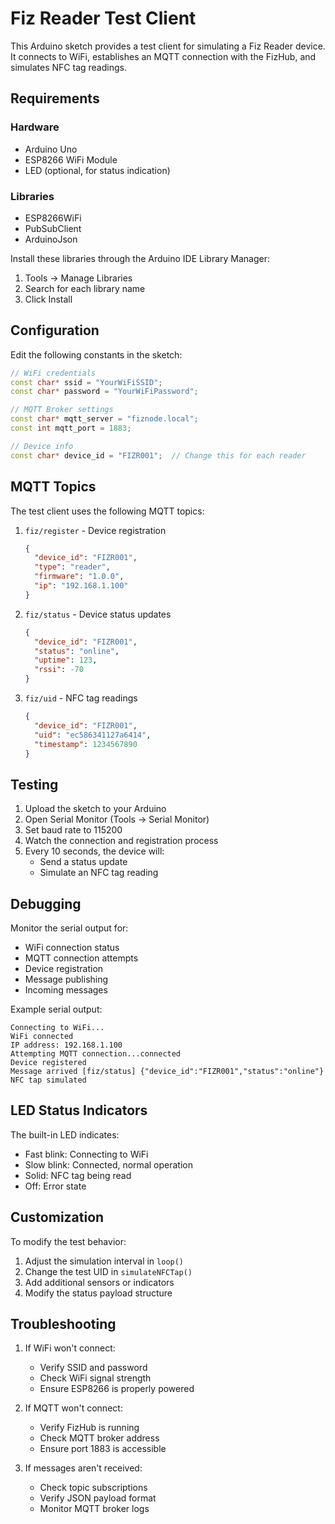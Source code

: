 # Fiz Reader Test Client

This Arduino sketch provides a test client for simulating a Fiz Reader device. It connects to WiFi, establishes an MQTT connection with the FizHub, and simulates NFC tag readings.

## Requirements

### Hardware
- Arduino Uno
- ESP8266 WiFi Module
- LED (optional, for status indication)

### Libraries
- ESP8266WiFi
- PubSubClient
- ArduinoJson

Install these libraries through the Arduino IDE Library Manager:
1. Tools -> Manage Libraries
2. Search for each library name
3. Click Install

## Configuration

Edit the following constants in the sketch:

```cpp
// WiFi credentials
const char* ssid = "YourWiFiSSID";
const char* password = "YourWiFiPassword";

// MQTT Broker settings
const char* mqtt_server = "fiznode.local";
const int mqtt_port = 1883;

// Device info
const char* device_id = "FIZR001";  // Change this for each reader
```

## MQTT Topics

The test client uses the following MQTT topics:

1. `fiz/register` - Device registration
   ```json
   {
     "device_id": "FIZR001",
     "type": "reader",
     "firmware": "1.0.0",
     "ip": "192.168.1.100"
   }
   ```

2. `fiz/status` - Device status updates
   ```json
   {
     "device_id": "FIZR001",
     "status": "online",
     "uptime": 123,
     "rssi": -70
   }
   ```

3. `fiz/uid` - NFC tag readings
   ```json
   {
     "device_id": "FIZR001",
     "uid": "ec586341127a6414",
     "timestamp": 1234567890
   }
   ```

## Testing

1. Upload the sketch to your Arduino
2. Open Serial Monitor (Tools -> Serial Monitor)
3. Set baud rate to 115200
4. Watch the connection and registration process
5. Every 10 seconds, the device will:
   - Send a status update
   - Simulate an NFC tag reading

## Debugging

Monitor the serial output for:
- WiFi connection status
- MQTT connection attempts
- Device registration
- Message publishing
- Incoming messages

Example serial output:
```
Connecting to WiFi...
WiFi connected
IP address: 192.168.1.100
Attempting MQTT connection...connected
Device registered
Message arrived [fiz/status] {"device_id":"FIZR001","status":"online"}
NFC tap simulated
```

## LED Status Indicators

The built-in LED indicates:
- Fast blink: Connecting to WiFi
- Slow blink: Connected, normal operation
- Solid: NFC tag being read
- Off: Error state

## Customization

To modify the test behavior:
1. Adjust the simulation interval in `loop()`
2. Change the test UID in `simulateNFCTap()`
3. Add additional sensors or indicators
4. Modify the status payload structure

## Troubleshooting

1. If WiFi won't connect:
   - Verify SSID and password
   - Check WiFi signal strength
   - Ensure ESP8266 is properly powered

2. If MQTT won't connect:
   - Verify FizHub is running
   - Check MQTT broker address
   - Ensure port 1883 is accessible

3. If messages aren't received:
   - Check topic subscriptions
   - Verify JSON payload format
   - Monitor MQTT broker logs
